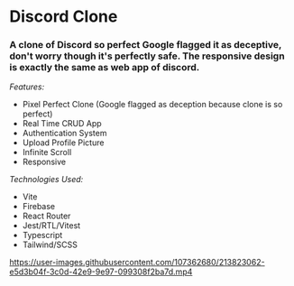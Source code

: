 # Discord Clone
### A clone of Discord so perfect Google flagged it as deceptive, don't worry though it's perfectly safe. The responsive design is exactly the same as web app of discord.

_Features:_

- Pixel Perfect Clone (Google flagged as deception because clone is so perfect)
- Real Time CRUD App
- Authentication System
- Upload Profile Picture
- Infinite Scroll
- Responsive

_Technologies Used:_

- Vite
- Firebase
- React Router
- Jest/RTL/Vitest
- Typescript
- Tailwind/SCSS

https://user-images.githubusercontent.com/107362680/213823062-e5d3b04f-3c0d-42e9-9e97-099308f2ba7d.mp4
